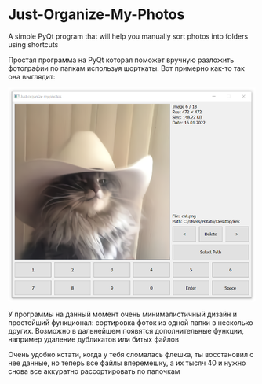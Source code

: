# Just-Organize-My-Photos
A simple PyQt program that will help you manually sort photos into folders using shortcuts

Простая программа на PyQt которая поможет вручную разложить фотографии по папкам используя шорткаты. Вот примерно как-то так она выглядит:

![cat](/images/cat.png)

У программы на данный момент очень минималистичный дизайн и простейший функционал: сортировка фоток из одной папки в несколько других. Возможно в дальнейшем появятся дополнительные функции, например удаление дубликатов или битых файлов

Очень удобно кстати, когда у тебя сломалась флешка, ты восстановил с нее данные, но теперь все файлы вперемешку, а их тысяч 40 и нужно снова все аккуратно рассортировать по папочкам
